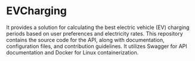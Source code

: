 # EVCharging
It provides a solution for calculating the best electric vehicle (EV) charging periods based on user preferences and electricity rates. This repository contains the source code for the API, along with documentation, configuration files, and contribution guidelines. It utilizes Swagger for API documentation and Docker for Linux containerization.
